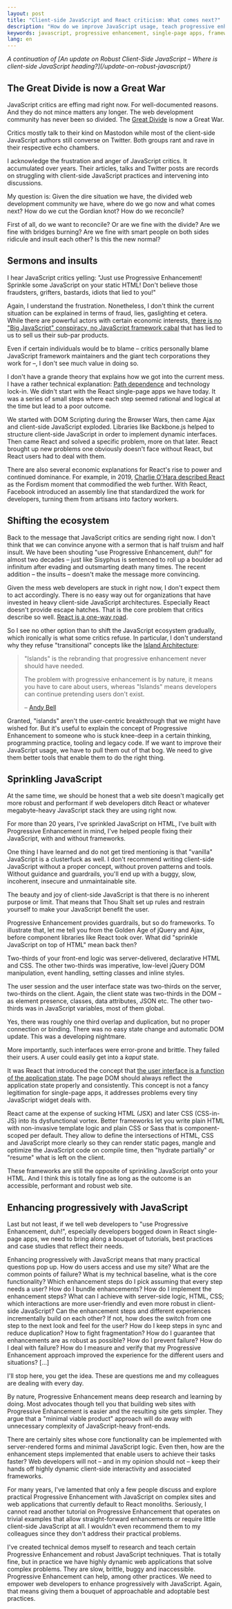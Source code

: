 ```yaml
---
layout: post
title: "Client-side JavaScript and React criticism: What comes next?"
description: "How do we improve JavaScript usage, teach progressive enhancement and reconcile the community?"
keywords: javascript, progressive enhancement, single-page apps, frameworks, react
lang: en
---
```



<p><em markdown="1">A continuation of [An update on Robust Client-Side JavaScript – Where is client-side JavaScript heading?](/update-on-robust-javascript/)</em></p>

## The Great Divide is now a Great War

JavaScript critics are effing mad right now. For well-documented reasons. And they do not mince matters any longer. The web development community has never been so divided. The [Great Divide](https://css-tricks.com/the-great-divide/) is now a Great War.

Critics mostly talk to their kind on Mastodon while most of the client-side JavaScript authors still converse on Twitter. Both groups rant and rave in their respective echo chambers.

I acknowledge the frustration and anger of JavaScript critics. It accumulated over years. Their articles, talks and Twitter posts are records on struggling with client-side JavaScript practices and intervening into discussions.

My question is: Given the dire situation we have, the divided web development community we have, where do we go now and what comes next? How do we cut the Gordian knot? How do we reconcile?

First of all, do we want to reconcile? Or are we fine with the divide? Are we fine with bridges burning? Are we fine with smart people on both sides ridicule and insult each other? Is this the new normal?

## Sermons and insults

I hear JavaScript critics yelling: "Just use Progressive Enhancement! Sprinkle some JavaScript on your static HTML! Don't believe those fraudsters, grifters, bastards, idiots that lied to you!"

Again, I understand the frustration. Nonetheless, I don't think the current situation can be explained in terms of fraud, lies, gaslighting et cetera. While there are powerful actors with certain economic interests, [there is no "Big JavaScript" conspiracy, no JavaScript framework cabal](https://seldo.com/posts/the_case_for_frameworks) that has lied to us to sell us their sub-par products.

Even if certain individuals would be to blame – critics personally blame JavaScript framework maintainers and the giant tech corporations they work for –, I don't see much value in doing so.

I don't have a grande theory that explains how we got into the current mess. I have a rather technical explanation: [Path dependence](https://en.wikipedia.org/wiki/Path_dependence) and technology lock-in. We didn't start with the React single-page apps we have today. It was a series of small steps where each step seemed rational and logical at the time but lead to a poor outcome.

We started with DOM Scripting during the Browser Wars, then came Ajax and client-side JavaScript exploded. Libraries like Backbone.js helped to structure client-side JavaScript in order to implement dynamic interfaces. Then came React and solved a specific problem, more on that later. React brought up new problems one obviously doesn't face without React, but React users had to deal with them.

There are also several economic explanations for React's rise to power and continued dominance. For example, in 2019, [Charlie O'Hara described React](http://web.archive.org/web/20210805020051/https://whalecoiner.com/articles/react) as the Fordism moment that commodified the web further. With React, Facebook introduced an assembly line that standardized the work for developers, turning them from artisans into factory workers.

## Shifting the ecosystem

Back to the message that JavaScript critics are sending right now. I don't think that we can convince anyone with a sermon that is half truism and half insult. We have been shouting "use Progressive Enhancement, duh!" for almost two decades – just like Sisyphus is sentenced to roll up a boulder ad infinitum after evading and outsmarting death many times. The recent addition – the insults – doesn't make the message more convincing.

Given the mess web developers are stuck in right now, I don't expect them to act accordingly. There is no easy way out for organizations that have invested in heavy client-side JavaScript architectures. Especially React doesn't provide escape hatches. That is the core problem that critics describe so well. [React is a one-way road](https://joshcollinsworth.com/blog/self-fulfilling-prophecy-of-react).

So I see no other option than to shift the JavaScript ecosystem gradually, which ironically is what some critics refuse. In particular, I don't understand why they refuse "transitional" concepts like the [Island Architecture](https://jasonformat.com/islands-architecture/):

<blockquote markdown="1">
"Islands" is the rebranding that progressive enhancement never should have needed.

The problem with progressive enhancement is by nature, it means you have to care about users, whereas "Islands" means developers can continue pretending users don't exist.

– [Andy Bell](https://bell.bz/@andy/109919510521244054)
</blockquote>

Granted, "islands" aren't the user-centric breakthrough that we might have wished for. But it's useful to explain the concept of Progressive Enhancement to someone who is stuck knee-deep in a certain thinking, programming practice, tooling and legacy code. If we want to improve their JavaScript usage, we have to pull them out of that bog. We need to give them better tools that enable them to do the right thing.

## Sprinkling JavaScript

At the same time, we should be honest that a web site doesn't magically get more robust and performant if web developers ditch React or whatever megabyte-heavy JavaScript stack they are using right now.

For more than 20 years, I've sprinkled JavaScript on HTML, I've built with Progressive Enhancement in mind, I've helped people fixing their JavaScript, with and without frameworks.

One thing I have learned and do not get tired mentioning is that "vanilla" JavaScript is a clusterfuck as well. I don't recommend writing client-side JavaScript without a proper concept, without proven patterns and tools. Without guidance and guardrails, you'll end up with a buggy, slow, incoherent, insecure and unmaintainable site.

The beauty and joy of client-side JavaScript is that there is no inherent purpose or limit. That means that Thou Shalt set up rules and restrain yourself to make your JavaScript benefit the user.

Progressive Enhancement provides guardrails, but so do frameworks. To illustrate that, let me tell you from the Golden Age of jQuery and Ajax, before component libraries like React took over. What did "sprinkle JavaScript on top of HTML" mean back then?

Two-thirds of your front-end logic was server-delivered, declarative HTML and CSS. The other two-thirds was imperative, low-level jQuery DOM manipulation, event handling, setting classes and inline styles.

The user session and the user interface state was two-thirds on the server, two-thirds on the client. Again, the client state was two-thirds in the DOM – as element presence, classes, data attributes, JSON etc. The other two-thirds was in JavaScript variables, most of them global.

Yes, there was roughly one third overlap and duplication, but no proper connection or binding. There was no easy state change and automatic DOM update. This was a developing nightmare.

More importantly, such interfaces were error-prone and brittle. They failed their users. A user could easily get into a <i>kaput</i> state.

It was React that introduced the concept that [the user interface is a function of the application state](https://www.kn8.lt/blog/ui-is-a-function-of-data/). The page DOM should always reflect the application state properly and consistently. This concept is not a fancy legitimation for single-page apps, it addresses problems every tiny JavaScript widget deals with.

React came at the expense of sucking HTML (JSX) and later CSS (CSS-in-JS) into its dysfunctional vortex. Better frameworks let you write plain HTML with non-invasive template logic and plain CSS or Sass that is component-scoped per default. They allow to define the intersections of HTML, CSS and JavaScript more clearly so they can render static pages, mangle and optimize the JavaScript code on compile time, then "hydrate partially" or "resume" what is left on the client.

These frameworks are still the opposite of sprinkling JavaScript onto your HTML. And I think this is totally fine as long as the outcome is an accessible, performant and robust web site.

## Enhancing progressively with JavaScript

Last but not least, if we tell web developers to "use Progressive Enhancement, duh!", especially developers bogged down in React single-page apps, we need to bring along a bouquet of tutorials, best practices and case studies that reflect their needs.

Enhancing progressively with JavaScript means that many practical questions pop up. How do users access and use my site? What are the common points of failure? What is my technical baseline, what is the core functionality? Which enhancement steps do I pick assuming that every step needs a user? How do I bundle enhancements? How do I implement the enhancement steps? What can I achieve with server-side logic, HTML, CSS; which interactions are more user-friendly and even more robust in client-side JavaScript? Can the enhancement steps and different experiences incrementally build on each other? If not, how does the switch from one step to the next look and feel for the user? How do I keep steps in sync and reduce duplication? How to fight fragmentation? How do I guarantee that enhancements are as robust as possible? How do I prevent failure? How do I deal with failure? How do I measure and verify that my Progressive Enhancement approach improved the experience for the different users and situations? […]

I'll stop here, you get the idea. These are questions me and my colleagues are dealing with every day.

By nature, Progressive Enhancement means deep research and learning by doing. Most advocates though tell you that building web sites with Progressive Enhancement is easier and the resulting site gets simpler. They argue that a "minimal viable product" approach will do away with unnecessary complexity of JavaScript-heavy front-ends.

There are certainly sites whose core functionality can be implemented with server-rendered forms and minimal JavaScript logic. Even then, how are the enhancement steps implemented that enable users to achieve their tasks faster? Web developers will not – and in my opinion should not – keep their hands off highly dynamic client-side interactivity and associated frameworks.

For many years, I've lamented that only a few people discuss and explore practical Progressive Enhancement with JavaScript on complex sites and web applications that currently default to React monoliths. Seriously, I cannot read another tutorial on Progressive Enhancement that operates on trivial examples that allow straight-forward enhancements or require little client-side JavaScript at all. I wouldn't even recommend them to my colleagues since they don't address their practical problems.

I've created technical demos myself to research and teach certain Progressive Enhancement and robust JavaScript techniques. That is totally fine, but in practice we have highly dynamic web applications that solve complex problems. They are slow, brittle, buggy and inaccessible. Progressive Enhancement can help, among other practices. We need to empower web developers to enhance progressively with JavaScript. Again, that means giving them a bouquet of approachable and adoptable best practices.
